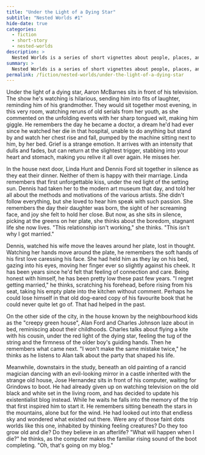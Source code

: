 ```yaml
---
title: "Under the Light of a Dying Star"
subtitle: "Nested Worlds #1"
hide-date: true
categories:
  - fiction
  - short-story
  - nested-worlds
description: >
  Nested Worlds is a series of short vignettes about people, places, and things, discovered in the universe simulator Nested created by Orteil.
summary: >
  Nested Worlds is a series of short vignettes about people, places, and things, discovered in the universe simulator [Nested](http://orteil.dashnet.org/nested) created by [Orteil](http://orteil.dashnet.org/).
permalink: /fiction/nested-worlds/under-the-light-of-a-dying-star
---
```

Under the light of a dying star, Aaron McBarnes sits in front of his television. The show he's watching is hilarious, sending him into fits of laughter, reminding him of his grandmother. They would sit together most evening, in this very room, watching reruns of old serials from her youth, as she commented on the unfolding events with her sharp tongued wit, making him giggle. He remembers the day he became a doctor, a dream he'd had ever since he watched her die in that hospital, unable to do anything but stand by and watch her chest rise and fall, pumped by the machine sitting next to him, by her bed. Grief is a strange emotion. It arrives with an intensity that dulls and fades, but can return at the slightest trigger, stabbing into your heart and stomach, making you relive it all over again. He misses her.

In the house next door, Linda Hunt and Dennis Ford sit together in silence as they eat their dinner. Neither of them is happy with their marriage. Linda remembers that first unforgettable kiss, under the red light of the setting sun. Dennis had taken her to the modern art museum that day, and told her all about the methods and motivations of the various artists. She didn't follow everything, but she loved to hear him speak with such passion. She remembers the day their daughter was born, the sight of her screaming face, and joy she felt to hold her close. But now, as she sits in silence, picking at the greens on her plate, she thinks about the boredom, stagnant life she now lives. "This relationship isn't working," she thinks. "This isn't why I got married."

Dennis, watched his wife move the leaves around her plate, lost in thought. Watching her hands move around the plate, he remembers the soft hands of his first love caressing his face. She had held him as they lay on his bed, gazing into his eyes, moving her finger ever so slightly against his cheek. It has been years since he'd felt that feeling of connection and care. Being honest with himself, he has been pretty low these past few years. "I regret getting married," he thinks, scratching his forehead, before rising from his seat, taking his empty plate into the kitchen without comment. Perhaps he could lose himself in that old dog-eared copy of his favourite book that he could never quite let go of. That had helped in the past.

On the other side of the city, in the house known by the neighbourhood kids as the "creepy green house", Alan Ford and Charles Johnson laze about in bed, reminiscing about their childhoods. Charles talks about flying a kite with his cousin, under the red light of the dying star, feeling the tug of the string and the firmness of the older boy's guiding hands. Then he remembers what came next. "I won't make the same mistake twice," he thinks as he listens to Alan talk about the party that shaped his life.

Meanwhile, downstairs in the study, beneath an old painting of a rancid magician dancing with an evil-looking mirror in a castle inherited with the strange old house, Jose Hernandez sits in front of his computer, waiting for Grindows to boot. He had already given up on watching television on the old black and white set in the living room, and has decided to update his existentialist blog instead. While he waits he falls into the memory of the trip that first inspired him to start it. He remembers sitting beneath the stars in the mountains, alone but for the wind. He had looked out into that endless sky and wondered what existed out there. Were any of those faint dots worlds like this one, inhabited by thinking feeling creatures? Do they too grow old and die? Do they believe in an afterlife? "What will happen when I die?" he thinks, as the computer makes the familiar rising sound of the boot completing. "Oh, that's going on my blog."
